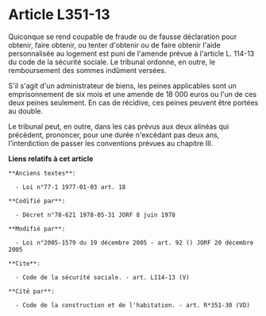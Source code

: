 # Article L351-13

Quiconque se rend coupable de fraude ou de fausse déclaration pour obtenir, faire obtenir, ou tenter d'obtenir ou de faire
obtenir l'aide personnalisée au logement est puni de l'amende prévue à l'article L. 114-13 du code de la sécurité sociale. Le
tribunal ordonne, en outre, le remboursement des sommes indûment versées.

S'il s'agit d'un administrateur de biens, les peines applicables sont un emprisonnement de six mois et une amende de 18 000
euros ou l'un de ces deux peines seulement. En cas de récidive, ces peines peuvent être portées au double.

Le tribunal peut, en outre, dans les cas prévus aux deux alinéas qui précèdent, prononcer, pour une durée n'excédant pas deux
ans, l'interdiction de passer les conventions prévues au chapitre III.

**Liens relatifs à cet article**

	**Anciens textes**:

	  - Loi n°77-1 1977-01-03 art. 18

	**Codifié par**:

	  - Décret n°78-621 1978-05-31 JORF 8 juin 1978

	**Modifié par**:

	  - Loi n°2005-1579 du 19 décembre 2005 - art. 92 () JORF 20 décembre 2005

	**Cite**:

	  - Code de la sécurité sociale. - art. L114-13 (V)

	**Cité par**:

	  - Code de la construction et de l'habitation. - art. R*351-30 (VD)
